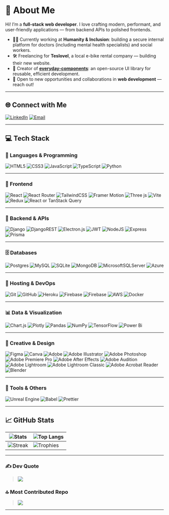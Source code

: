 # 💫 About Me

Hi! I’m a **full-stack web developer**. I love crafting modern, performant, and user-friendly applications — from backend APIs to polished frontends.

- 👨‍💼 Currently working at **Humanity & Inclusion**: building a secure internal platform for doctors (including mental health specialists) and social workers.
- 🛠️ Freelancing for **Teslovel**, a local e-bike rental company — building their new website.
- 🧩 Creator of [**everyday-components**](https://github.com/MaxCherya/everyday-components): an open-source UI library for reusable, efficient development.
- 🤝 Open to new opportunities and collaborations in **web development** — reach out!

---

## 🌐 Connect with Me

[![LinkedIn](https://img.shields.io/badge/LinkedIn-%230077B5.svg?logo=linkedin&logoColor=white)](https://linkedin.com/in/cherhykmaksym)
[![Email](https://img.shields.io/badge/Email-D14836?logo=gmail&logoColor=white)](mailto:maxchergik@gmail.com)

---

## 💻 Tech Stack

### 🧠 Languages & Programming
![HTML5](https://img.shields.io/badge/html5-%23E34F26.svg?style=plastic&logo=html5&logoColor=white)
![CSS3](https://img.shields.io/badge/css3-%231572B6.svg?style=plastic&logo=css3&logoColor=white)
![JavaScript](https://img.shields.io/badge/javascript-%23323330.svg?style=plastic&logo=javascript&logoColor=%23F7DF1E)
![TypeScript](https://img.shields.io/badge/typescript-%23007ACC.svg?style=plastic&logo=typescript&logoColor=white)
![Python](https://img.shields.io/badge/python-3670A0?style=plastic&logo=python&logoColor=ffdd54)

---

### 🎨 Frontend
![React](https://img.shields.io/badge/react-%2320232a.svg?style=plastic&logo=react&logoColor=%2361DAFB)
![React Router](https://img.shields.io/badge/React_Router-CA4245?style=plastic&logo=react-router&logoColor=white)
![TailwindCSS](https://img.shields.io/badge/tailwindcss-%2338B2AC.svg?style=plastic&logo=tailwind-css&logoColor=white)
![Framer Motion](https://img.shields.io/badge/framer--motion-black?style=plastic&logo=framer&logoColor=white)
![Three js](https://img.shields.io/badge/threejs-black?style=plastic&logo=three.js&logoColor=white)
![Vite](https://img.shields.io/badge/vite-%23646CFF.svg?style=plastic&logo=vite&logoColor=white)
![Redux](https://img.shields.io/badge/redux-%23764ABC.svg?style=plastic&logo=redux&logoColor=white)
![React or TanStack Query](https://img.shields.io/badge/React_Query-%23FF4154.svg?style=plastic&logo=react-query&logoColor=white)

---

### 🧩 Backend & APIs
![Django](https://img.shields.io/badge/django-%23092E20.svg?style=plastic&logo=django&logoColor=white)
![DjangoREST](https://img.shields.io/badge/DJANGO-REST-ff1709?style=plastic&logo=django&logoColor=white&color=ff1709&labelColor=gray)
![Electron.js](https://img.shields.io/badge/Electron-191970?style=plastic&logo=Electron&logoColor=white)
![JWT](https://img.shields.io/badge/JWT-black?style=plastic&logo=JSON%20web%20tokens)
![NodeJS](https://img.shields.io/badge/Node.js-339933?style=plastic&logo=nodedotjs&logoColor=white)
![Express](https://img.shields.io/badge/Express.js-000000?style=plastic&logo=express&logoColor=white)
![Prisma](https://img.shields.io/badge/prisma-2D3748?style=plastic&logo=prisma&logoColor=white)

---

### 🗄️ Databases
![Postgres](https://img.shields.io/badge/postgres-%23316192.svg?style=plastic&logo=postgresql&logoColor=white)
![MySQL](https://img.shields.io/badge/mysql-4479A1.svg?style=plastic&logo=mysql&logoColor=white)
![SQLite](https://img.shields.io/badge/sqlite-%2307405e.svg?style=plastic&logo=sqlite&logoColor=white)
![MongoDB](https://img.shields.io/badge/MongoDB-%234ea94b.svg?style=plastic&logo=mongodb&logoColor=white)
![MicrosoftSQLServer](https://img.shields.io/badge/Microsoft%20SQL%20Server-CC2927?style=plastic&logo=microsoft%20sql%20server&logoColor=white)
![Azure](https://img.shields.io/badge/azure-%230072C6.svg?style=plastic&logo=microsoftazure&logoColor=white)

---

### 🚀 Hosting & DevOps
![Git](https://img.shields.io/badge/git-%23F05033.svg?style=plastic&logo=git&logoColor=white)
![GitHub](https://img.shields.io/badge/github-%23121011.svg?style=plastic&logo=github&logoColor=white)
![Heroku](https://img.shields.io/badge/heroku-%23430098.svg?style=plastic&logo=heroku&logoColor=white)
![Firebase](https://img.shields.io/badge/firebase-%23039BE5.svg?style=plastic&logo=firebase)
![Firebase](https://img.shields.io/badge/firebase-a08021?style=plastic&logo=firebase&logoColor=ffcd34)
![AWS](https://img.shields.io/badge/AWS-%23FF9900.svg?style=plastic&logo=amazon-aws&logoColor=white)
![Docker](https://img.shields.io/badge/Docker-2496ED?style=plastic&logo=docker&logoColor=white)

---

### 📊 Data & Visualization
![Chart.js](https://img.shields.io/badge/chart.js-F5788D.svg?style=plastic&logo=chart.js&logoColor=white)
![Plotly](https://img.shields.io/badge/Plotly-%233F4F75.svg?style=plastic&logo=plotly&logoColor=white)
![Pandas](https://img.shields.io/badge/pandas-%23150458.svg?style=plastic&logo=pandas&logoColor=white)
![NumPy](https://img.shields.io/badge/numpy-%23013243.svg?style=plastic&logo=numpy&logoColor=white)
![TensorFlow](https://img.shields.io/badge/TensorFlow-%23FF6F00.svg?style=plastic&logo=TensorFlow&logoColor=white)
![Power Bi](https://img.shields.io/badge/power_bi-F2C811?style=plastic&logo=powerbi&logoColor=black)

---

### 🎨 Creative & Design
![Figma](https://img.shields.io/badge/figma-%23F24E1E.svg?style=plastic&logo=figma&logoColor=white)
![Canva](https://img.shields.io/badge/Canva-%2300C4CC.svg?style=plastic&logo=Canva&logoColor=white)
![Adobe](https://img.shields.io/badge/adobe-%23FF0000.svg?style=plastic&logo=adobe&logoColor=white)
![Adobe Illustrator](https://img.shields.io/badge/adobe%20illustrator-%23FF9A00.svg?style=plastic&logo=adobe%20illustrator&logoColor=white)
![Adobe Photoshop](https://img.shields.io/badge/adobe%20photoshop-%2331A8FF.svg?style=plastic&logo=adobe%20photoshop&logoColor=white)
![Adobe Premiere Pro](https://img.shields.io/badge/Adobe%20Premiere%20Pro-9999FF.svg?style=plastic&logo=Adobe%20Premiere%20Pro&logoColor=white)
![Adobe After Effects](https://img.shields.io/badge/Adobe%20After%20Effects-9999FF.svg?style=plastic&logo=Adobe%20After%20Effects&logoColor=white)
![Adobe Audition](https://img.shields.io/badge/Adobe%20Audition-9999FF.svg?style=plastic&logo=Adobe%20Audition&logoColor=white)
![Adobe Lightroom](https://img.shields.io/badge/Adobe%20Lightroom-31A8FF.svg?style=plastic&logo=Adobe%20Lightroom&logoColor=white)
![Adobe Lightroom Classic](https://img.shields.io/badge/Adobe%20Lightroom%20Classic-31A8FF.svg?style=plastic&logo=Adobe%20Lightroom%20Classic&logoColor=white)
![Adobe Acrobat Reader](https://img.shields.io/badge/Adobe%20Acrobat%20Reader-EC1C24.svg?style=plastic&logo=Adobe%20Acrobat%20Reader&logoColor=white)
![Blender](https://img.shields.io/badge/blender-%23F5792A.svg?style=plastic&logo=blender&logoColor=white)

---

### 🧪 Tools & Others
![Unreal Engine](https://img.shields.io/badge/unrealengine-%23313131.svg?style=plastic&logo=unrealengine&logoColor=white)
![Babel](https://img.shields.io/badge/Babel-F9DC3e?style=plastic&logo=babel&logoColor=black)
![Prettier](https://img.shields.io/badge/prettier-%23F7B93E.svg?style=plastic&logo=prettier&logoColor=black)

---

## 📈 GitHub Stats

| ![Stats](https://github-readme-stats.vercel.app/api?username=MaxCherya&theme=merko&hide_border=false&include_all_commits=true&count_private=true) | ![Top Langs](https://github-readme-stats.vercel.app/api/top-langs/?username=MaxCherya&theme=merko&hide_border=false&layout=compact) |
|--|--|
| ![Streak](https://streak-stats.demolab.com?user=MaxCherya&theme=merko&hide_border=false) | ![Trophies](https://github-profile-trophy.vercel.app/?username=MaxCherya&theme=monokai&no-frame=false&margin-w=4) |

---

### ✍️ Dev Quote  
> ![](https://quotes-github-readme.vercel.app/api?type=horizontal&theme=merko)

### 🔝 Most Contributed Repo  
> ![](https://github-contributor-stats.vercel.app/api?username=MaxCherya&limit=5&theme=dark&combine_all_yearly_contributions=true)

---
